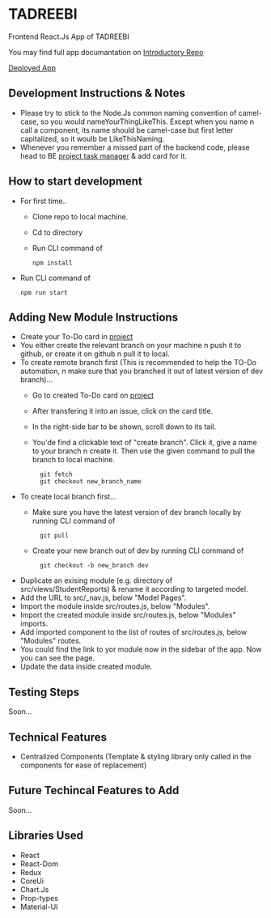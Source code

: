 # TADREEBI

Frontend React.Js App of TADREEBI

You may find full app documantation on [Introductory Repo](https://github.com/Tadreebi/app)

[Deployed App](https://tadreebi.netlify.app/)

## Development Instructions & Notes

- Please try to stick to the Node.Js common naming convention of camel-case, so you would nameYourThingLikeThis. Except when you name n call a component, its name should be camel-case but first letter capitalized, so it woulb be LikeThisNaming.
- Whenever you remember a missed part of the backend code, please head to BE [project task manager](https://github.com/Tadreebi/be/projects/2) & add card for it.

## How to start development

- For first time..
  - Clone repo to local machine.
  - Cd to directory
  - Run CLI command of
  
        npm install
- Run CLI command of

      npm run start

## Adding New Module Instructions

- Create your To-Do card in [project](https://github.com/Tadreebi/fe/projects/1)
- You either create the relevant branch on your machine n push it to github, or create it on github n pull it to local.
- To create remote branch first (This is recommended to help the TO-Do automation, n make sure that you branched it out of latest version of dev branch)...
  - Go to created To-Do card on [project](https://github.com/Tadreebi/fe/projects/1)
  - After transfering it into an issue, click on the card title.
  - In the right-side bar to be shown, scroll down to its tail.
  - You'de find a clickable text of "create branch". Click it, give a name to your branch n create it. Then use the given command to pull the branch to local machine.

          git fetch
          git checkout new_branch_name
- To create local branch first...
  - Make sure you have the latest version of dev branch locally by running CLI command of

          git pull
  - Create your new branch out of dev by running CLI command of

          git checkout -b new_branch dev
- Duplicate an exising module (e.g. directory of src/views/StudentReports) & rename it according to targeted model.
- Add the URL to src/_nav.js, below "Model Pages".
- Import the module inside src/routes.js, below "Modules".
- Import the created module inside src/routes.js, below "Modules" imports.
- Add imported component to the list of routes of src/routes.js, below "Modules" routes.
- You could find the link to yor module now in the sidebar of the app. Now you can see the page.
- Update the data inside created module.

## Testing Steps

Soon...

## Technical Features

- Centralized Components (Template & styling library only called in the components for ease of replacement)

## Future Techincal Features to Add

Soon...

## Libraries Used

- React
- React-Dom
- Redux
- CoreUi
- Chart.Js
- Prop-types
- Material-UI
